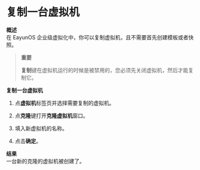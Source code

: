 # 复制一台虚拟机

**概述**<br/>
在 EayunOS 企业级虚拟化中，你可以复制虚拟机，且不需要首先创建模板或者快照。


> **重要**
>
> **复制**键在虚拟机运行的时候是被禁用的，您必须先关闭虚拟机，然后才能复制它。


**复制一台虚拟机**

1. 点**虚拟机**标签页并选择需要复制的虚拟机。

2. 点**克隆**键打开**克隆虚拟机**窗口。

3. 填入新虚拟机的名称。

4. 点击**确定**。


**结果**<br/>
一台新的克隆的虚拟机被创建了。
